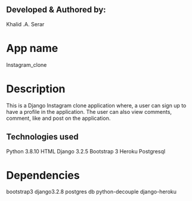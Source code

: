 ## Developed & Authored by:
Khalid .A. Serar


# App name
Instagram_clone


# Description
This is a Django Instagram clone application where, a user can sign up to have a profile in the application. The user can also view comments, comment, like and post on the application.

## Technologies used

Python 3.8.10
HTML
Django 3.2.5
Bootstrap 3
Heroku
Postgresql

# Dependencies
 bootstrap3 
 django3.2.8 
 postgres db 
 python-decouple
 django-heroku